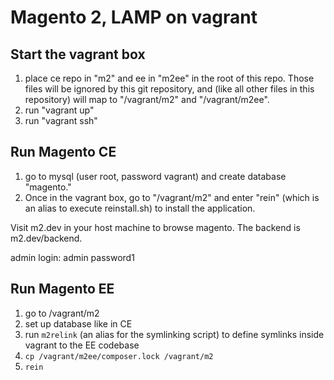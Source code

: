 # Magento 2, LAMP on vagrant

## Start the vagrant box

1. place ce repo in "m2" and ee in "m2ee" in the root of this repo. Those files will be ignored by this git repository, and (like all other files in this repository) will map to "/vagrant/m2" and "/vagrant/m2ee".
2. run "vagrant up"
3. run "vagrant ssh"
 

## Run Magento CE

1. go to mysql (user root, password vagrant) and create database "magento."
2. Once in the vagrant box, go to "/vagrant/m2" and enter "rein" (which is an alias to execute reinstall.sh) to install the application.

Visit m2.dev in your host machine to browse magento. The backend is m2.dev/backend.

admin login:
admin
password1

## Run Magento EE

1. go to /vagrant/m2
2. set up database like in CE
3. run `m2relink` (an alias for the symlinking script) to define symlinks inside vagrant to the EE codebase
4. `cp /vagrant/m2ee/composer.lock /vagrant/m2 `
5. `rein`

